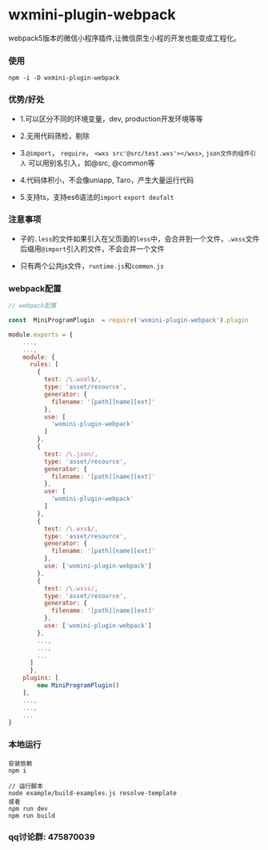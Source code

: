 # wxmini-plugin-webpack

webpack5版本的微信小程序插件,让微信原生小程的开发也能变成工程化。
### 使用
```
npm -i -D wxmini-plugin-webpack
```

### 优势/好处

- 1.可以区分不同的环境变量，dev, production开发环境等等

- 2.无用代码筛检，剔除

- 3.`@import`， `require`， `<wxs src'@src/test.wxs'></wxs>`, `json文件的组件引入` 可以用别名引入，如@src, @common等

- 4.代码体积小，不会像uniapp, Taro，产生大量运行代码

- 5.支持ts，支持es6语法的`import` `export deufalt`

### 注意事项

- 子的`.less`的文件如果引入在父页面的`less`中，会合并到一个文件，`.wxss`文件后缀用`@import`引入的文件，不会合并一个文件

- 只有两个公共js文件，`runtime.js`和`common.js`



### webpack配置
```js
// webpack配置

const  MiniProgramPlugin  = require('wxmini-plugin-webpack').plugin

module.exports = {
    ...,
    ...,
    module: {
      rules: [
        {
          test: /\.wxml$/,
          type: 'asset/resource',
          generator: {
            filename: '[path][name][ext]'
          },
          use: [
            'wxmini-plugin-webpack'
          ]
        },
        {
          test: /\.json/,
          type: 'asset/resource',
          generator: {
            filename: '[path][name][ext]'
          },
          use: [
            'wxmini-plugin-webpack'
          ]
        },
        {
          test: /\.wxs$/,
          type: 'asset/resource',
          generator: {
            filename: '[path][name][ext]'
          },
          use: ['wxmini-plugin-webpack']
        },
        {
          test: /\.wxss/,
          type: 'asset/resource',
          generator: {
            filename: '[path][name][ext]'
          },
          use: ['wxmini-plugin-webpack']
        },
        ...,
        ...,
        ...
      ]
      },
    plugins: [
        new MiniProgramPlugin()
    ],
    ...,
    ...,
    ...
}
```

### 本地运行
```
安装依赖
npm i

// 运行脚本
node example/build-examples.js resolve-template
或者
npm run dev
npm run build
```


### qq讨论群: 475870039